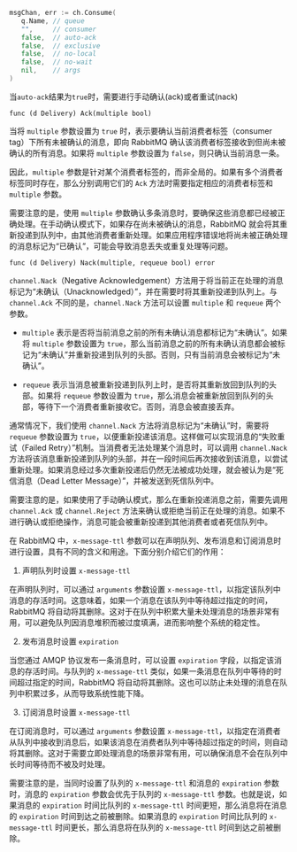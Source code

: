 ```go
msgChan, err := ch.Consume(  
   q.Name, // queue  
   "",     // consumer  
   false,  // auto-ack  
   false,  // exclusive  
   false,  // no-local  
   false,  // no-wait  
   nil,    // args  
)
```
当`auto-ack`结果为`true`时，需要进行手动确认(ack)或者重试(nack)

```
func (d Delivery) Ack(multiple bool)
```
当将 `multiple` 参数设置为 `true` 时，表示要确认当前消费者标签（consumer tag）下所有未被确认的消息，即向 RabbitMQ 确认该消费者标签接收到但尚未被确认的所有消息。如果将 `multiple` 参数设置为 `false`，则只确认当前消息一条。

因此，`multiple` 参数是针对某个消费者标签的，而非全局的。如果有多个消费者标签同时存在，那么分别调用它们的 `Ack` 方法时需要指定相应的消费者标签和 `multiple` 参数。

需要注意的是，使用 `multiple` 参数确认多条消息时，要确保这些消息都已经被正确处理。在手动确认模式下，如果存在尚未被确认的消息，RabbitMQ 就会将其重新投递到队列中，由其他消费者重新处理。如果应用程序错误地将尚未被正确处理的消息标记为“已确认”，可能会导致消息丢失或重复处理等问题。

```
func (d Delivery) Nack(multiple, requeue bool) error
```
`channel.Nack`（Negative Acknowledgement）方法用于将当前正在处理的消息标记为“未确认（Unacknowledged）”，并在需要时将其重新投递到队列上。与 `channel.Ack` 不同的是，`channel.Nack` 方法可以设置 `multiple` 和 `requeue` 两个参数。

- `multiple` 表示是否将当前消息之前的所有未确认消息都标记为“未确认”。如果将 `multiple` 参数设置为 `true`，那么当前消息之前的所有未确认消息都会被标记为“未确认”并重新投递到队列的头部。否则，只有当前消息会被标记为“未确认”。

- `requeue` 表示当消息被重新投递到队列上时，是否将其重新放回到队列的头部。如果将 `requeue` 参数设置为 `true`，那么消息会被重新放回到队列的头部，等待下一个消费者重新接收它。否则，消息会被直接丢弃。

通常情况下，我们使用 `channel.Nack` 方法将消息标记为“未确认”时，需要将 `requeue` 参数设置为 `true`，以便重新投递该消息。这样做可以实现消息的“失败重试（Failed Retry）”机制。当消费者无法处理某个消息时，可以调用 `channel.Nack` 方法将该消息重新投递到队列的头部，并在一段时间后再次接收到该消息，以尝试重新处理。如果消息经过多次重新投递后仍然无法被成功处理，就会被认为是“死信消息（Dead Letter Message）”，并被发送到死信队列中。

需要注意的是，如果使用了手动确认模式，那么在重新投递消息之前，需要先调用 `channel.Ack` 或 `channel.Reject` 方法来确认或拒绝当前正在处理的消息。如果不进行确认或拒绝操作，消息可能会被重新投递到其他消费者或者死信队列中。


在 RabbitMQ 中，`x-message-ttl` 参数可以在声明队列、发布消息和订阅消息时进行设置，具有不同的含义和用途。下面分别介绍它们的作用：

1.  声明队列时设置 `x-message-ttl`

在声明队列时，可以通过 `arguments` 参数设置 `x-message-ttl`，以指定该队列中消息的存活时间。这意味着，如果一个消息在该队列中等待超过指定的时间，RabbitMQ 将自动将其删除。这对于在队列中积累大量未处理消息的场景非常有用，可以避免队列因消息堆积而被过度填满，进而影响整个系统的稳定性。

2.  发布消息时设置 `expiration`

当您通过 AMQP 协议发布一条消息时，可以设置 `expiration` 字段，以指定该消息的存活时间。与队列的 `x-message-ttl` 类似，如果一条消息在队列中等待的时间超过指定的时间，RabbitMQ 将自动将其删除。这也可以防止未处理的消息在队列中积累过多，从而导致系统性能下降。

3.  订阅消息时设置 `x-message-ttl`

在订阅消息时，可以通过 `arguments` 参数设置 `x-message-ttl`，以指定在消费者从队列中接收到消息后，如果该消息在消费者队列中等待超过指定的时间，则自动将其删除。这对于需要立即处理消息的场景非常有用，可以确保消息不会在队列中长时间等待而不被及时处理。

需要注意的是，当同时设置了队列的 `x-message-ttl` 和消息的 `expiration` 参数时，消息的 `expiration` 参数会优先于队列的 `x-message-ttl` 参数。也就是说，如果消息的 `expiration` 时间比队列的 `x-message-ttl` 时间更短，那么消息将在消息的 `expiration` 时间到达之前被删除。如果消息的 `expiration` 时间比队列的 `x-message-ttl` 时间更长，那么消息将在队列的 `x-message-ttl` 时间到达之前被删除。